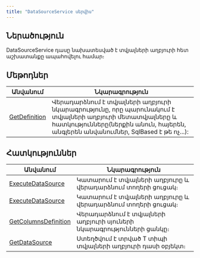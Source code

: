 ```yaml
---
title: "DataSourceService սերվիս"
---
```


## Ներածություն

DataSourceService դասը նախատեսված է տվյալների աղբյուրի հետ աշխատանքը ապահովելու համար։

## Մեթոդներ

| Անվանում | Նկարագրություն |
|----------|----------------|
| [GetDefinition](DataSourceService/GetDefinition.md) | Վերադարձնում է տվյալների աղբյուրի նկարագրությունը, որը պարունակում է տվյալների աղբյուրի մետատվյալները և հատկությունները(ներքին անուն, հայերեն, անգլերեն անվանումներ, SqlBased է թե ոչ...): |

## Հատկություններ

| Անվանում | Նկարագրություն |
|----------|----------------|
| [ExecuteDataSource](DataSourceService/ExecuteDataSource.md) | Կատարում է տվյալների աղբյուրը և վերադարձնում տողերի ցուցակ։ |
| [ExecuteDataSource](DataSourceService/ExecuteDataSource1.md) | Կատարում է տվյալների աղբյուրը և վերադարձնում տողերի ցուցակ։ |
| [GetColumnsDefinition](DataSourceService/GetColumnsDefinition.md) | Վերադարձնում է տվյալների աղբյուրի սյուների նկարագրությունների ցանկը։ |
| [GetDataSource](DataSourceService/GetDataSource.md) | Ստեղծվում է տրված T տիպի տվյալների աղբյուրի դասի օբյեկտ։ |